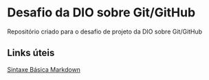 # Desafio da DIO sobre Git/GitHub
Repositório criado para o desafio de projeto da DIO sobre Git/GitHub 

## Links úteis
[Sintaxe Básica Markdown](https://www.markdownguide.org/getting-started/)
